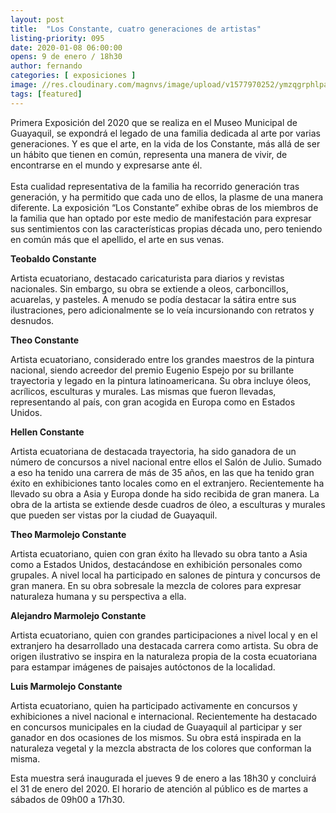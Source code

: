 ```yaml
---
layout: post
title:  "Los Constante, cuatro generaciones de artistas"
listing-priority: 095
date: 2020-01-08 06:00:00
opens: 9 de enero / 18h30
author: fernando
categories: [ exposiciones ]
image: //res.cloudinary.com/magnvs/image/upload/v1577970252/ymzqgrphlpa59hc57l7r.jpg
tags: [featured]
---
```


Primera Exposición del 2020 que se realiza en el Museo Municipal de Guayaquil, se expondrá el legado de una familia dedicada al arte por varias generaciones. Y es que el  arte, en la vida de los Constante, más allá de ser un hábito que tienen en común, representa una manera de vivir, de encontrarse en el mundo y expresarse ante él.<br/><br/>Esta cualidad representativa de la familia ha recorrido generación tras generación, y ha permitido que cada uno de ellos, la plasme de una manera diferente. La exposición “Los Constante” exhibe obras de los miembros de la familia que han optado por este medio de manifestación para expresar sus sentimientos con las características propias década uno, pero teniendo en común más que el apellido, el arte en sus venas.

**Teobaldo Constante**

Artista ecuatoriano, destacado caricaturista para diarios y revistas nacionales. Sin embargo, su obra se extiende a oleos, carboncillos, acuarelas, y pasteles. A menudo se podía destacar la sátira entre sus ilustraciones, pero adicionalmente se lo veía incursionando con retratos y desnudos.

**Theo Constante**

Artista ecuatoriano, considerado entre los grandes maestros de la pintura nacional, siendo acreedor del premio Eugenio Espejo por su brillante trayectoria y legado en la pintura latinoamericana. Su obra incluye óleos, acrílicos, esculturas y murales. Las mismas que fueron llevadas, representando al país, con gran acogida en Europa como en Estados Unidos.

**Hellen Constante**

Artista ecuatoriana de destacada trayectoria, ha sido ganadora de un número de concursos a nivel nacional entre ellos el Salón de Julio. Sumado a eso ha tenido una carrera de más de 35 años, en las que ha tenido gran éxito en exhibiciones tanto locales como en el extranjero. Recientemente ha llevado su obra a Asia y Europa donde ha sido recibida de gran manera. La obra de la artista se extiende desde cuadros de óleo, a esculturas y murales que pueden ser vistas por la ciudad de Guayaquil.

**Theo Marmolejo Constante**

Artista ecuatoriano, quien con gran éxito ha llevado su obra tanto a Asia como a Estados Unidos, destacándose en exhibición personales como grupales. A nivel local ha participado en salones de pintura y concursos de gran manera. En su obra sobresale la mezcla de colores para expresar naturaleza humana y su perspectiva a ella.

**Alejandro  Marmolejo Constante**

Artista  ecuatoriano,  quien con grandes participaciones a    nivel    local    y    en    el extranjero  ha  desarrollado una destacada carrera como artista.  Su  obra  de  origen ilustrativo  se  inspira  en  la naturaleza   propia    de    la costa ecuatoriana para estampar imágenes de paisajes  autóctonos  de   la localidad.

**Luis Marmolejo  Constante**

Artista ecuatoriano, quien ha participado  activamente  en concursos  y   exhibiciones  a nivel nacional e internacional. Recientemente ha destacado en  concursos municipales en la   ciudad   de   Guayaquil   al participar  y  ser  ganador  en dos ocasiones de los mismos. Su obra  está  inspirada  en  la naturaleza     vegetal     y la mezcla    abstracta    de     los colores   que   conforman   la misma.

Esta muestra será inaugurada el jueves 9 de enero a las 18h30 y concluirá el 31 de enero del 2020. El horario de atención al público es de martes a sábados de 09h00 a 17h30.
